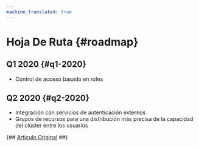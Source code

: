 ```yaml
---
machine_translated: true
---
```


# Hoja De Ruta {#roadmap}

## Q1 2020 {#q1-2020}

-   Control de acceso basado en roles

## Q2 2020 {#q2-2020}

-   Integración con servicios de autenticación externos
-   Grupos de recursos para una distribución más precisa de la capacidad del clúster entre los usuarios

{## [Artículo Original](https://clickhouse.tech/docs/es/roadmap/) ##}
